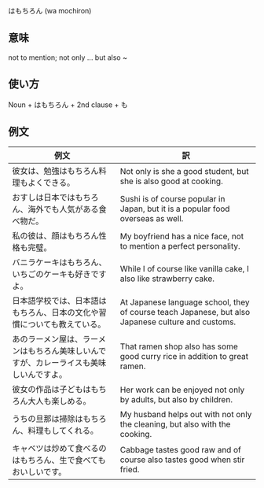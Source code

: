 はもちろん (wa mochiron)

## 意味

not to mention; not only ... but also ~

## 使い方

Noun	+   はもちろん	+   2nd clause + も

## 例文

|例文|訳|
| --- | --- |
|彼女は、勉強はもちろん料理もよくできる。|Not only is she a good student, but she is also good at cooking.|
|おすしは日本ではもちろん、海外でも人気がある食べ物だ。|Sushi is of course popular in Japan, but it is a popular food overseas as well.|
|私の彼は、顔はもちろん性格も完璧。|My boyfriend has a nice face, not to mention a perfect personality.|
|バニラケーキはもちろん、いちごのケーキも好きですよ。|While I of course like vanilla cake, I also like strawberry cake.|
|日本語学校では、日本語はもちろん、日本の文化や習慣についても教えている。|At Japanese language school, they of course teach Japanese, but also Japanese culture and customs.|
|あのラーメン屋は、ラーメンはもちろん美味しいんですが、カレーライスも美味しいんですよ。|That ramen shop also has some good curry rice in addition to great ramen.|
|彼女の作品は子どもはもちろん大人も楽しめる。|Her work can be enjoyed not only by adults, but also by children.|
|うちの旦那は掃除はもちろん、料理もしてくれる。|My husband helps out with not only the cleaning, but also with the cooking.|
|キャベツは炒めて食べるのはもちろん、生で食べてもおいしいです。|Cabbage tastes good raw and of course also tastes good when stir fried.|